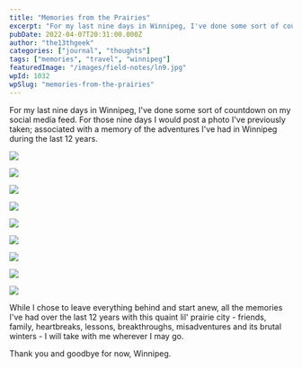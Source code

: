 ```yaml
---
title: "Memories from the Prairies"
excerpt: "For my last nine days in Winnipeg, I've done some sort of countdown on my social media feed. For those nine days I would post a photo I've previously taken;…"
pubDate: 2022-04-07T20:31:00.000Z
author: "the13thgeek"
categories: ["journal", "thoughts"]
tags: ["memories", "travel", "winnipeg"]
featuredImage: "/images/field-notes/ln9.jpg"
wpId: 1032
wpSlug: "memories-from-the-prairies"
---
```


For my last nine days in Winnipeg, I've done some sort of countdown on my social media feed. For those nine days I would post a photo I've previously taken; associated with a memory of the adventures I've had in Winnipeg during the last 12 years.

![](/images/field-notes/ln9.jpg)

![](/images/field-notes/ln8.jpg)

![](/images/field-notes/ln7.jpg)

![](/images/field-notes/ln6.jpg)

![](/images/field-notes/ln5.jpg)

![](/images/field-notes/ln4.jpg)

![](/images/field-notes/ln3.jpg)

![](/images/field-notes/ln2.jpg)

![](/images/field-notes/ln1.jpg)

While I chose to leave everything behind and start anew, all the memories I've had over the last 12 years with this quaint lil' prairie city - friends, family, heartbreaks, lessons, breakthroughs, misadventures and its brutal winters - I will take with me wherever I may go.

Thank you and goodbye for now, Winnipeg.